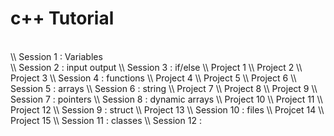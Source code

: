 # c++ Tutorial
<br>
\\ Session 1 : Variables
<br>
\\ Session 2 : input output
\\ Session 3 : if/else
\\ Project 1
\\ Project 2
\\ Project 3
\\ Session 4 : functions
\\ Project 4
\\ Project 5
\\ Project 6
\\ Session 5 : arrays
\\ Session 6 : string
\\ Project 7
\\ Project 8
\\ Project 9
\\ Session 7 : pointers
\\ Session 8 : dynamic arrays
\\ Project 10
\\ Project 11
\\ Project 12
\\ Session 9 : struct
\\ Project 13
\\ Session 10 : files
\\ Projcet 14
\\ Project 15
\\ Session 11 : classes
\\ Session 12 : 
